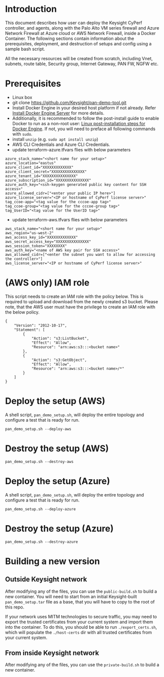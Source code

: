 # Introduction

This document describes how user can deploy the Keysight CyPerf controller, and agents, along with the Palo Alto VM series firewall and Azure Network Firewall at Azure cloud or AWS Network Firewall, inside a Docker Container. The following sections contain information about the prerequisites, deployment, and destruction of setups and config using a sample bash script.

All the necessary resources will be created from scratch, including Vnet, subnets, route table, Security group, Internet Gateway, PAN FW, NGFW etc.

# Prerequisites

- Linux box
- git clone https://github.com/Keysight/pan-demo-tool.git
- Install Docker Engine in your desired host platform if not already. Refer [Install Docker Engine Server](https://docs.docker.com/engine/install/#server) for more details.
- Additionally, it is recommended to follow the post-install guide to enable Docker to run as a non-root user: [Linux post-installation steps for Docker Engine](https://docs.docker.com/engine/install/linux-postinstall/). If not, you will need to preface all following commands with `sudo`.
- install `unzip` (e.g. `sudo apt install unzip`)
- AWS CLI Credentials and Azure CLI Credentials.
- update terraform-azure.tfvars flies with below parameters
```
azure_stack_name="<short name for your setup>"
azure_location="eastus"
azure_client_id="XXXXXXXXXXXXX"
azure_client_secret="XXXXXXXXXXXXXXX"
azure_tenant_id="XXXXXXXXXXXXXXX"
azure_subscription_id="XXXXXXXXXXXXXXX"
azure_auth_key="<ssh-keygen generated public key content for SSH access>"
azure_allowed_cidr=["<enter your public IP here>"]
azure_license_server="<IP or hostname of CyPerf license server>"
tag_ccoe-app="<tag value for the cccoe-app tag>"
tag_ccoe-group="<tag value for the cccoe-group tag>"
tag_UserID="<tag value for the UserID tag>"
```
- update terraform-aws.tfvars flies with below parameters
```
aws_stack_name="<short name for your setup>"
aws_region="us-west-2"
aws_access_key_id="XXXXXXXXXXXXX"
aws_secret_access_key="XXXXXXXXXXXXXXX"
aws_session_token="XXXXXXXX"
aws_auth_key="<name of AWS key pair for SSH access>"
aws_allowed_cidr=["<enter the subnet you want to allow for accessing the controller>"]
aws_license_server="<IP or hostname of CyPerf license server>"
```
# (AWS only) IAM role

This script needs to create an IAM role with the policy below.
This is required to upload and download from the newly created s3 bucket.
Please note, that the AWS user must have the privilege to create an IAM role with the below policy.
```
{
	"Version": "2012-10-17",
	"Statement": [
		{
			"Action": "s3:ListBucket",
			"Effect": "Allow",
			"Resource": "arn:aws:s3:::<bucket name>"
		},
		{
			"Action": "s3:GetObject",
			"Effect": "Allow",
			"Resource": "arn:aws:s3:::<bucket name>/*"
		}
	]
}
```

# Deploy the setup (AWS)

A shell script, `pan_demo_setup.sh`, will deploy the entire topology and configure a test that is ready for run.

```
pan_demo_setup.sh --deploy-aws
```
# Destroy the setup (AWS)

```
pan_demo_setup.sh --destroy-aws
```

# Deploy the setup (Azure)

A shell script, `pan_demo_setup.sh`, will deploy the entire topology and configure a test that is ready for run.

```
pan_demo_setup.sh --deploy-azure
```
# Destroy the setup (Azure)

```
pan_demo_setup.sh --destroy-azure
```
# Building a new version

## Outside Keysight network 

After modifying any of the files, you can use the `public-build.sh` to build a new container. You will need to start from an initial Keysight-built `pan_demo_setup.tar` file as a base, that you will have to copy to the root of this repo.

If your network uses MITM technologies to secure traffic, you may need to export the trusted certificates from your current system and import them into the container. To do this, you should be able to run `./export_certs.sh`, which will populate the `./host-certs` dir with all trusted certificates from your current system. 

## From inside Keysight network

After modifying any of the files, you can use the `private-build.sh` to build a new container.

